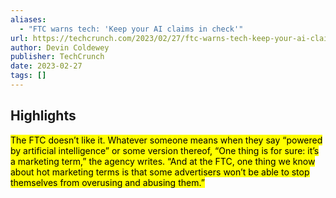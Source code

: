 ```yaml
---
aliases:
  - "FTC warns tech: 'Keep your AI claims in check'"
url: https://techcrunch.com/2023/02/27/ftc-warns-tech-keep-your-ai-claims-in-check/
author: Devin Coldewey
publisher: TechCrunch
date: 2023-02-27
tags: []
---
```


## Highlights
<mark>The FTC doesn’t like it. Whatever someone means when they say “powered by artificial intelligence” or some version thereof, “One thing is for sure: it’s a marketing term,” the agency writes. “And at the FTC, one thing we know about hot marketing terms is that some advertisers won’t be able to stop themselves from overusing and abusing them.”</mark>

